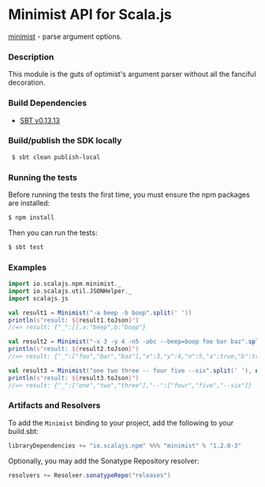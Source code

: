 Minimist API for Scala.js
================================
[minimist](https://www.npmjs.com/package/minimist) - parse argument options.

### Description

This module is the guts of optimist's argument parser without all the fanciful decoration.

### Build Dependencies

* [SBT v0.13.13](http://www.scala-sbt.org/download.html)

### Build/publish the SDK locally

```bash
 $ sbt clean publish-local
```

### Running the tests

Before running the tests the first time, you must ensure the npm packages are installed:

```bash
$ npm install
```

Then you can run the tests:

```bash
$ sbt test
```

### Examples

```scala
import io.scalajs.npm.minimist._
import io.scalajs.util.JSONHelper._
import scalajs.js

val result1 = Minimist("-a beep -b boop".split(' '))
println(s"result: ${result1.toJson}") 
//=> result: {"_":[],a:"beep",b:"boop"}

val result2 = Minimist("-x 3 -y 4 -n5 -abc --beep=boop foo bar baz".split(' '))
println(s"result: ${result2.toJson}") 
//=> result: {"_":["foo","bar","baz"],"x":3,"y":4,"n":5,"a":true,"b":true,"c":true,"beep":"boop"}

val result3 = Minimist("one two three -- four five --six".split(' '), new MinimistOptions().withDelimiter())
println(s"result: ${result3.toJson}") 
//=> result: {"_":["one","two","three"],"--":["four","five","--six"]}
```

### Artifacts and Resolvers

To add the `Minimist` binding to your project, add the following to your build.sbt:  

```sbt
libraryDependencies += "io.scalajs.npm" %%% "minimist" % "1.2.0-3"
```

Optionally, you may add the Sonatype Repository resolver:

```sbt   
resolvers += Resolver.sonatypeRepo("releases") 
```